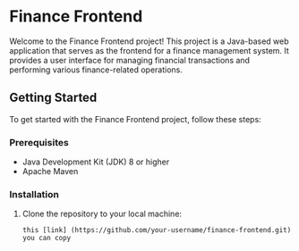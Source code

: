 # Finance Frontend

Welcome to the Finance Frontend project! 
This project is a Java-based web application that serves as the frontend for a finance management system. 
It provides a user interface for managing financial transactions and performing various finance-related operations.

## Getting Started

To get started with the Finance Frontend project, follow these steps:

### Prerequisites

- Java Development Kit (JDK) 8 or higher
- Apache Maven

### Installation

1. Clone the repository to your local machine:

   ```shell
   this [link] (https://github.com/your-username/finance-frontend.git) you can copy 